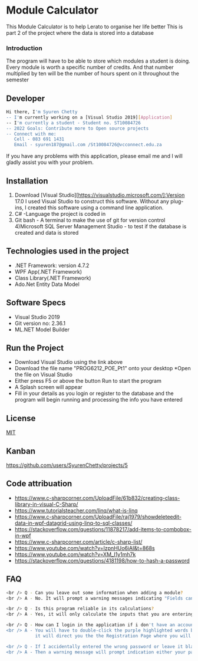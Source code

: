 # Module Calculator
This Module Calculator is to help Lerato to organise her life better
This is part 2 of the project where the data is stored into a database
### Introduction
The program will have to be able to store which modules a student is doing. Every module is
worth a specific number of credits. And that number multiplied by ten will be the number of
hours spent on it throughout the semester

## Developer
```bash
Hi there, I'm Syuren Chetty
-- I'm currently working on a [Visual Studio 2019][Application]
-- I'm currently a student - Student no. ST10084726
-- 2022 Goals: Contribute more to Open source projects
-- Connect with me:
   Cell - 083 691 1431
   Email - syuren187@gmail.com /St10084726@vcconnect.edu.za
```
If you have any problems with this application, please email me and I will gladly assist you with your problem.

## Installation
1) Download [Visual Studio][https://visualstudio.microsoft.com/]:Version 17.0
I used Visual Studio to construct this software. Without any plug-ins, I created this software using a command line application.
2) C# -Language the project is coded in
3) Git bash - A terminal to make the use of git for version control
4)Microsoft SQL Server Management Studio - to test if the database is created and data is stored

## Technologies used in the project
- .NET Framework: version 4.7.2
- WPF App(.NET Framework)
- Class Library(.NET Framework)
- Ado.Net Entity Data Model

## Software Specs
- Visual Studio 2019
- Git version no: 2.36.1
- ML.NET Model Builder

## Run the Project
* Download Visual Studio using the link above
* Download the file name "PROG6212_POE_Pt1" onto your desktop
*Open the file on Visual Studio
* Either press F5 or above the button Run to start the program
* A Splash screen will appear
* Fill in your details as you login or register to the database and the program will begin running and processing the info you have entered

## License
[MIT](https://choosealicense.com/licenses/mit/)

## Kanban
https://github.com/users/SyurenChetty/projects/5

## Code attribuation
- https://www.c-sharpcorner.com/UploadFile/61b832/creating-class-library-in-visual-C-Sharp/
- https://www.tutorialsteacher.com/linq/what-is-linq
- https://www.c-sharpcorner.com/UploadFile/raj1979/showdeleteedit-data-in-wpf-datagrid-using-linq-to-sql-classes/
- https://stackoverflow.com/questions/11878217/add-items-to-combobox-in-wpf
- https://www.c-sharpcorner.com/article/c-sharp-list/
- https://www.youtube.com/watch?v=IzpnHUo6iAI&t=868s
- https://www.youtube.com/watch?v=XM_I1y1mh7k
- https://stackoverflow.com/questions/4181198/how-to-hash-a-password


## FAQ
```bash
<br /> Q - Can you leave out some information when adding a module?
<br /> A - No. It will prompt a warning messages indicating "Fields cannot be  Left Blank"

<br /> Q - Is this program reliable in its calculations?
<br /> A - Yes, it will only calculate the inputs that you are entering.

<br /> Q - How can I login in the application if i don't have an account?
<br /> A - You will have to double-click the purple highlighted words bottom of the window that says "Create Account" and 
           it will direct you the the Registration Page where you will be able to create an account.

<br /> Q - If I accidentally entered the wrong password or leave it blank, what will happen?
<br /> A - Then a warning message will prompt indication either your password does not match or fields are empty
```

